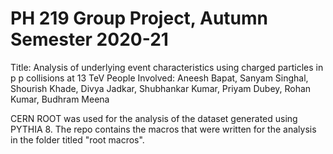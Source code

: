 # PH 219 Group Project, Autumn Semester 2020-21
Title: Analysis of underlying event characteristics using charged particles in p p collisions at 13 TeV
People Involved: Aneesh Bapat, Sanyam Singhal, Shourish Khade, Divya Jadkar, Shubhankar Kumar, Priyam Dubey, Rohan Kumar, Budhram Meena

CERN ROOT was used for the analysis of the dataset generated using PYTHIA 8. The repo contains the macros that were written for the analysis in the folder titled "root macros".
